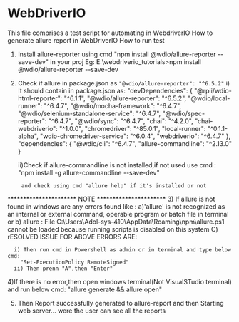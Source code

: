 # WebDriverIO
This file comprises a test script for automating in WebdriverIO
How to generate allure report in WebDriverIO
How to run test 

1) Install allure-reporter using cmd "npm install @wdio/allure-reporter --save-dev" in your proj
Eg: E:\webdriverio_tutorials>npm install @wdio/allure-reporter --save-dev

2) Check if allure in package.json as `"@wdio/allure-reporter": "^6.5.2"`
    i) It should contain in package.json as:
        "devDependencies": {
            "@rpii/wdio-html-reporter": "^6.1.1",
            "@wdio/allure-reporter": "^6.5.2",
            "@wdio/local-runner": "^6.4.7",
            "@wdio/mocha-framework": "^6.4.7",
            "@wdio/selenium-standalone-service": "^6.4.7",
            "@wdio/spec-reporter": "^6.4.7",
            "@wdio/sync": "^6.4.7",
            "chai": "^4.2.0",
            "chai-webdriverio": "^1.0.0",
            "chromedriver": "^85.0.1",
            "local-runner": "^0.1.1-alpha",
            "wdio-chromedriver-service": "^6.0.4",
            "webdriverio": "^6.4.7"
        },
        "dependencies": {
            "@wdio/cli": "^6.4.7",
            "allure-commandline": "^2.13.0"
        }
    
    ii)Check if allure-commandline is not installed,if not used use cmd :
        "npm install -g allure-commandline --save-dev"

        and check using cmd "allure help" if it's installed or not

********************** NOTE **********************
3) If allure is not found in windows are any errors found like :
    a)'allure' is not recognized as an internal or external command, operable program or batch file in terminal 
    or
    b) allure : File C:\Users\Adol-sys-410\AppData\Roaming\npm\allure.ps1 cannot be loaded because running scripts is disabled on this system
    C) rESOLVED ISSUE FOR ABOVE ERRORS ARE:
      
      i) Then run cmd in Powershell as admin or in terminal and type below cmd:
        "Set-ExecutionPolicy RemoteSigned"
      ii) Then prenn "A",then "Enter"

4)If there is no error,then open windows terminal(Not VisualSTudio terminal) and run below cmd:
        "allure generate && allure open"

5) Then Report successfully generated to allure-report
and then Starting web server... were the user can see all the reports 
